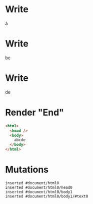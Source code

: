 # Write
  a


# Write
  bc


# Write
  de


# Render "End"
```html
<html>
  <head />
  <body>
    abcde
  </body>
</html>
```

# Mutations
```
inserted #document/html0
inserted #document/html0/head0
inserted #document/html0/body1
inserted #document/html0/body1/#text0
```